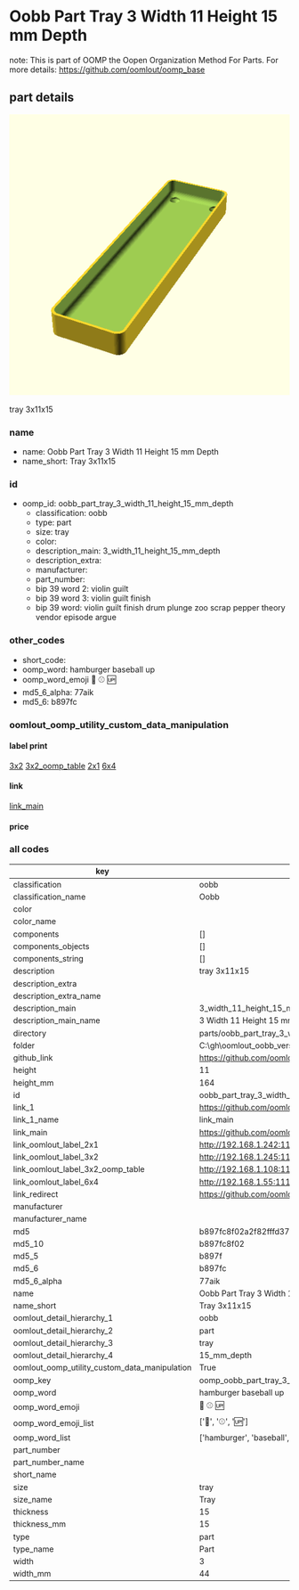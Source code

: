 # Oobb Part Tray 3 Width 11 Height 15 mm Depth  

note: This is part of OOMP the Oopen Organization Method For Parts. For more details: https://github.com/oomlout/oomp_base

##  part details
  

[![](3dpr.png)](3dpr.png)

tray 3x11x15



### name
* name: Oobb Part Tray 3 Width 11 Height 15 mm Depth
* name_short: Tray 3x11x15 
### id
* oomp_id: oobb_part_tray_3_width_11_height_15_mm_depth
  * classification: oobb
  * type: part
  * size: tray
  * color: 
  * description_main: 3_width_11_height_15_mm_depth
  * description_extra: 
  * manufacturer: 
  * part_number: 
  * bip 39 word 2: violin guilt
  * bip 39 word 3: violin guilt finish
  * bip 39 word: violin guilt finish drum plunge zoo scrap pepper theory vendor episode argue

### other_codes
* short_code: 
* oomp_word: hamburger baseball up
* oomp_word_emoji :hamburger: :baseball: :up:
* md5_6_alpha: 77aik
* md5_6: b897fc






### oomlout_oomp_utility_custom_data_manipulation
#### label print
[3x2](http://192.168.1.245:1112/?label=oomp%2077aik)
[3x2_oomp_table](http://192.168.1.108:1112/?label=oomp%2077aik)
[2x1](http://192.168.1.242:1112/?label=oomp%2077aik)
[6x4](http://192.168.1.55:1112/?label=oomp%2077aik)    

#### link

[link_main](https://github.com/oomlout/oomlout_oobb_version_4_generated_parts/tree/main/navigation_oomp/oobb/part/tray/3_width_11_height_15_mm_depth/part)                              

#### price







### all codes 
| key | value |  
| --- | --- |  
| classification | oobb |  
| classification_name | Oobb |  
| color |  |  
| color_name |  |  
| components | [] |  
| components_objects | [] |  
| components_string | [] |  
| description | tray 3x11x15 |  
| description_extra |  |  
| description_extra_name |  |  
| description_main | 3_width_11_height_15_mm_depth |  
| description_main_name | 3 Width 11 Height 15 mm Depth |  
| directory | parts/oobb_part_tray_3_width_11_height_15_mm_depth |  
| folder | C:\gh\oomlout_oobb_version_4_generated_parts\parts\oobb_part_tray_3_width_11_height_15_mm_depth |  
| github_link | https://github.com/oomlout/oomlout_oomp_part_src/tree/main/parts/oobb_part_tray_3_width_11_height_15_mm_depth |  
| height | 11 |  
| height_mm | 164 |  
| id | oobb_part_tray_3_width_11_height_15_mm_depth |  
| link_1 | https://github.com/oomlout/oomlout_oobb_version_4_generated_parts/tree/main/navigation_oomp/oobb/part/tray/3_width_11_height_15_mm_depth/part |  
| link_1_name | link_main |  
| link_main | https://github.com/oomlout/oomlout_oobb_version_4_generated_parts/tree/main/navigation_oomp/oobb/part/tray/3_width_11_height_15_mm_depth/part |  
| link_oomlout_label_2x1 | http://192.168.1.242:1112/?label=oomp%2077aik |  
| link_oomlout_label_3x2 | http://192.168.1.245:1112/?label=oomp%2077aik |  
| link_oomlout_label_3x2_oomp_table | http://192.168.1.108:1112/?label=oomp%2077aik |  
| link_oomlout_label_6x4 | http://192.168.1.55:1112/?label=oomp%2077aik |  
| link_redirect | https://github.com/oomlout/oomlout_oobb_version_4_generated_parts/tree/main/parts/oobb_tray_03_11_15 |  
| manufacturer |  |  
| manufacturer_name |  |  
| md5 | b897fc8f02a2f82fffd37438ae19efa2 |  
| md5_10 | b897fc8f02 |  
| md5_5 | b897f |  
| md5_6 | b897fc |  
| md5_6_alpha | 77aik |  
| name | Oobb Part Tray 3 Width 11 Height 15 mm Depth |  
| name_short | Tray 3x11x15  |  
| oomlout_detail_hierarchy_1 | oobb |  
| oomlout_detail_hierarchy_2 | part |  
| oomlout_detail_hierarchy_3 | tray |  
| oomlout_detail_hierarchy_4 | 15_mm_depth |  
| oomlout_oomp_utility_custom_data_manipulation | True |  
| oomp_key | oomp_oobb_part_tray_3_width_11_height_15_mm_depth |  
| oomp_word | hamburger baseball up |  
| oomp_word_emoji | :hamburger: :baseball: :up: |  
| oomp_word_emoji_list | [':hamburger:', ':baseball:', ':up:'] |  
| oomp_word_list | ['hamburger', 'baseball', 'up'] |  
| part_number |  |  
| part_number_name |  |  
| short_name |  |  
| size | tray |  
| size_name | Tray |  
| thickness | 15 |  
| thickness_mm | 15 |  
| type | part |  
| type_name | Part |  
| width | 3 |  
| width_mm | 44 |  
